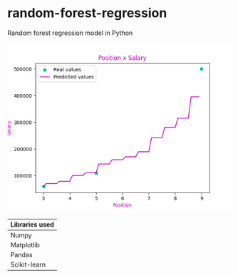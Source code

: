 # random-forest-regression
Random forest regression model in Python

![image](plot.png)

| Libraries used |
| --- |
| Numpy |
| Matplotlib |
| Pandas |
| Scikit-learn |
